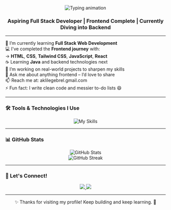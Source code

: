 <!-- Profile README for GitHub -->
<p align="center">
  <img src="https://readme-typing-svg.herokuapp.com?font=Fira+Code&size=26&pause=1000&color=F97316&center=true&vCenter=true&multiline=true&width=600&lines=Hi+there+👋%2C+I'm+Wegen+Geremew!" alt="Typing animation" />
</p>


<h3 align="center">Aspiring Full Stack Developer | Frontend Complete | Currently Diving into Backend</h3>

---

🌱 I’m currently learning **Full Stack Web Development**  
💻 I've completed the **Frontend journey** with:  
→ **HTML**, **CSS**, **Tailwind CSS**, **JavaScript**, **React**  
☕ Learning **Java** and backend technologies next  
🔭 I’m working on real-world projects to sharpen my skills  
💬 Ask me about anything frontend – I’d love to share  
📫 Reach me at: aklilegebrel.gmail.com  
⚡ Fun fact: I write clean code and messier to-do lists 😄  

---

### 🛠️ Tools & Technologies I Use

<p align="center">
  <img src="https://skillicons.dev/icons?i=html,css,tailwind,js,react,java,git,vscode" alt="My Skills" />
</p>


---

### 📊 GitHub Stats

<p align="center">
  <img src="https://github-readme-stats.vercel.app/api?username=YourGitHubUsername&show_icons=true&theme=radical" alt="GitHub Stats" />
  <br />
  <img src="https://github-readme-streak-stats.herokuapp.com/?user=YourGitHubUsername&theme=radical" alt="GitHub Streak" />
</p>

---

### 🔗 Let's Connect!

<p align="center">
  <a href="https://linkedin.com/in/wegen Geremew" target="_blank">
    <img src="https://img.shields.io/badge/LinkedIn-blue?style=for-the-badge&logo=linkedin&logoColor=white" />
  </a>
  <a href="mailto:aklilegebrel@gmail.com" target="_blank">
    <img src="https://img.shields.io/badge/Email-D14836?style=for-the-badge&logo=gmail&logoColor=white" />
  </a>
</p>

---

<p align="center">✨ Thanks for visiting my profile! Keep building and keep learning. 🚀</p>

